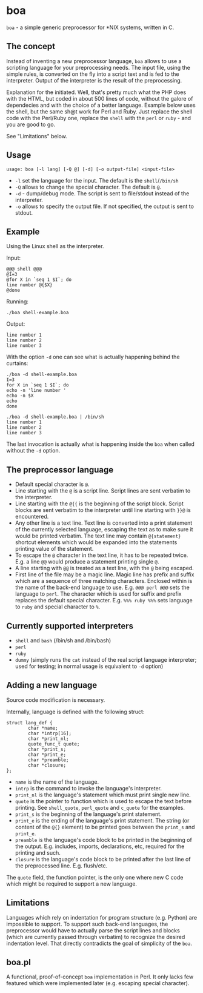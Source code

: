 boa
===

`boa` - a simple generic preprocessor for *NIX systems, written in C.

The concept
-----------

Instead of inventing a new preprocessor language, `boa` allows to use a scripting language for your preprocessing needs. The input file, using the simple rules, is converted on the fly into a script text and is fed to the interpreter. Output of the interpreter is the result of the preprocessing.

Explanation for the initiated. Well, that's pretty much what the PHP does with the HTML, but coded in about 500 lines of code,  without the galore of dependecies and with the choice of a better language. Example below uses the shell, but the same sh@t work for Perl and Ruby. Just replace the shell code with the Perl/Ruby one, replace the `shell` with the `perl` or `ruby` - and you are good to go.

See "Limitations" below.

Usage
-----

    usage: boa [-l lang] [-Q @] [-d] [-o output-file] <input-file>
    
- `-l` set the language for the input. The default is the `shell`/`/bin/sh`
- `-Q` allows to change the special character. The default is `@`.
- `-d` - dump/debug mode. The script is sent to file/stdout instead of the interpreter.
- `-o` allows to specify the output file. If not specified, the output is sent to stdout.

Example
-------

Using the Linux shell as the interpreter.

Input:

    @@@ shell @@@
    @I=3
    @for X in `seq 1 $I`; do
    line number @{$X}
    @done

Running:

    ./boa shell-example.boa
    
Output:

    line number 1
    line number 2
    line number 3

With the option `-d` one can see what is actually happening behind the curtains:

    ./boa -d shell-example.boa
    I=3
    for X in `seq 1 $I`; do
    echo -n 'line number '
    echo -n $X
    echo
    done
    
    ./boa -d shell-example.boa | /bin/sh
    line number 1
    line number 2
    line number 3

The last invocation is actually what is happening inside the `boa` when called without the `-d` option.

The preprocessor language
-------------------------

- Default special character is `@`. 
- Line starting with the `@` is a script line. Script lines are sent verbatim to the interpreter.
- Line starting with the `@{{` is the beginning of the script block. Script blocks are sent verbatim to the interpreter until line starting with `}}@` is encountered.
- Any other line is a text line. Text line is converted into a print statement of the currently selected language, escaping the text as to make sure it would be printed verbatim. The text line may contain `@{statement}` shortcut elements which would be expanded into the statements printing value of the statement.
- To escape the `@` character in the text line, it has to be repeated twice. E.g. a line `@@` would produce a statement printing single `@`.
- A line starting with `@@` is treated as a text line, with the `@` being escaped.
- First line of the file may be a magic line. Magic line has prefix and suffix which are a sequence of three matching characters. Enclosed within is the name of the back-end language to use. E.g. `@@@ perl @@@` sets the language to `perl`. The character which is used for suffix and prefix replaces the default special character. E.g. `%%% ruby %%%` sets language to `ruby` and special character to `%`.

Currently supported interpreters
--------------------------------

- `shell` and `bash` (/bin/sh and /bin/bash)
- `perl`
- `ruby`
- `dummy` (simply runs the `cat` instead of the real script language interpreter; used for testing; in normal usage is equivalent to `-d` option)

Adding a new language 
---------------------

Source code modification is necessary.

Internally, language is defined with the following struct:

    struct lang_def {
            char *name;
            char *intrp[16];
            char *print_nl;
            quote_func_t quote;
            char *print_s;
            char *print_e;
            char *preamble;
            char *closure;
    };

- `name` is the name of the language.
- `intrp` is the command to invoke the language's interpreter.
- `print_nl` is the language's statement which must print single new line.
- `quote` is the pointer to function which is used to escape the text before printing. See `shell_quote`, `perl_quote` and `c_quote` for the examples.
- `print_s` is the beginning of the language's print statement.
- `print_e` is the ending of the language's print statement. The string (or content of the `@{}` element) to be printed goes between the `print_s` and `print_e`.
- `preamble` is the language's code block to be printed in the beginning of the output. E.g. includes, imports, declarations, etc, required for the printing and such.
- `closure` is the language's code block to be printed after the last line of the preprocessed line. E.g. flush/etc.

The `quote` field, the function pointer, is the only one where new C code which might be required to support a new language.

Limitations
-----------

Languages which rely on indentation for program structure (e.g. Python) are impossible to support. To support such back-end languages, the preprocessor would have to actually parse the script lines and blocks (which are currently passed through verbatim) to recognize the desired indentation level. That directly contradicts the goal of simplicity of the `boa`.

boa.pl
------

A functional, proof-of-concept `boa` implementation in Perl. It only lacks few featured which were implemented later (e.g. escaping special character).
